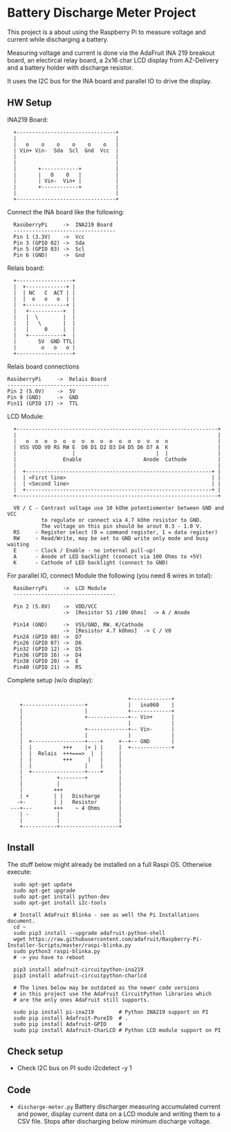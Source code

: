# Battery Discharge Meter Project
  This project is a about using the Raspberry Pi to measure voltage and
  current while discharging a battery.

  Measuring voltage and current is done via the AdaFruit INA 219 breakout
  board, an electircal relay board, a 2x16 char LCD display from AZ-Delivery
  and a battery holder with discharge resistor.

  It uses the I2C bus for the INA board and parallel IO to drive the display.


## HW Setup
  INA219 Board:

  ```
    +--------------------------------+
    |                                |
    |   o    o    o    o    o    o   |
    | Vin+ Vin-  Sda  Scl  Gnd  Vcc  |
    |                                |
    |                                |
    |       +------------+           |
    |       |   O    O   |           |
    |       | Vin-  Vin+ |           |
    |       +------------+           |
    |                                |
    +--------------------------------+

  ```

  Connect the INA board like the following:

  ```
    RasüberryPi     ->  INA219 Board
    ---------------------------------
    Pin 1 (3.3V)    ->  Vcc
    Pin 3 (GPIO 02) ->  Sda
    Pin 5 (GPIO 03) ->  Scl
    Pin 6 (GND)     ->  Gnd

  ```    

  Relais board:

  ```
    +------------------+
    |  +-------------+ |
    |  | NC   C  ACT | |
    |  |  o   o   o  | |
    |  +-------------+ |
    |   +-----------+  |
    |   |  \        |  |
    |   |   \       |  |
    |   |     0     |  |
    |   +-----------+  |
    |       5V  GND TTL|
    |        o   o   o |
    +------------------+
  ```

  Relais board connections

  ```
  RasüberryPi     ->  Relais Board
  ---------------------------------
  Pin 2 (5.0V)    ->  5V
  Pin 9 (GND)     ->  GND
  Pin11 (GPIO 17) ->  TTL
  ```

  LCD Module:
  ```
    +-----------------------------------------------------------------+
    |                                                                 |
    |   o  o  o  o  o  o  o  o  o  o  o  o  o  o  o  o                |
    | VSS VDD V0 RS RW E  D0 D1 D2 D3 D4 D5 D6 D7 A  K                |
    |                  |                          |  |                |
    |               Enable                    Anode  Cathode          |
    |                                                                 |
    |  +------------------------------------------------------------+ |
    |  | <First line>                                               | |
    |  | <Second line>                                              | |
    |  +------------------------------------------------------------+ |
    +-----------------------------------------------------------------+

    V0 / C - Contrast voltage use 10 kOhm potentiomenter between GND and VCC
             to regulate or connect via 4.7 kOhm resistor to GND.
             The voltage on this pin should be arout 0.3 - 1.0 V.
    RS     - Register select (0 = command register, 1 = data register)
    RW     - Read/Write, may be set to GND write only mode and busy waiting
    E      - Clock / Enable - no internal pull-up!
    A      - Anode of LED backlight (connect via 100 Ohms to +5V)
    K      - Cathode of LED backlight (connect to GND)
  ```

  For parallel IO, connect Module the following (you need 8 wires in total):

  ```
    RasüberryPi     ->  LCD Module
    ---------------------------------

    Pin 2 (5.0V)    ->  VDD/VCC
                    ->  [Resistor 51 /100 Ohms]  -> A / Anode

    Pin14 (GND)     ->  VSS/GND, RW. K/Cathode
                    ->  [Resistor 4.7 kOhms]  -> C / V0
    Pin24 (GPIO 08) ->  D7
    Pin26 (GPIO 07) ->  D6
    Pin32 (GPIO 12) ->  D5
    Pin36 (GPIO 16) ->  D4
    Pin38 (GPIO 20) ->  E
    Pin40 (GPIO 21) ->  RS

  ```    

  Complete setup (w/o display):
  ```

                                         +-------------+
      +--------------------+             |   ina960    |
      |                    |             +-------------+
      |                    +-------------+-- Vin+      |
      |                                  |             |
      |                    +-------------+-- Vin-      |
      |                    |             |             |
      |  +-----------------+----+     +--+-- GND       |
      |  |          +++    |+ | |     |  +-------------+
      |  |  Relais  +++===>  |  |     |
      |  |          +++     |   |     |
      |  |                 |    |     |
      |  +-----------------+----+     |
      |           +--------+          |
      |           |                   |
      |          +++                  |
      | +        | |   Discharge      |
     -+-         | |   Resistor       |
   ---+---       +++    ~ 4 Ohms      |
      | -         |                   |
      |           |                   |
      +-----------+-------------------+
  ```


## Install

  The stuff below might already be installed on a full Raspi OS.
  Otherwise execute:
  ```
    sudo apt-get update
    sudo apt-get upgrade
    sudo apt-get install python-dev
    sudo apt-get install i2c-tools

    # Install AdaFruit Blinka - see as well the Pi Installations document.
    cd ~
    sudo pip3 install --upgrade adafruit-python-shell
    wget https://raw.githubusercontent.com/adafruit/Raspberry-Pi-Installer-Scripts/master/raspi-blinka.py
    sudo python3 raspi-blinka.py
    # -> you have to reboot

    pip3 install adafruit-circuitpython-ina219
    pip3 install adafruit-circuitpython-charlcd

    # The lines below may be outdated as the newer code versions
    # in this project use the AdaFruit CircuitPython libraries which
    # are the only ones AdaFruit still supports.

    sudo pip install pi-ina219        # Python INA219 support on PI
    sudo pip install Adafruit-PureIO  # .
    sudo pip install Adafruit-GPIO    #
    sudo pip install Adafruit-CharLCD # Python LCD module support on PI

  ```

## Check setup

  - Check I2C bus on PI
       sudo i2cdetect -y 1


## Code

  - `discharge-meter.py`
    Battery discharger measuring accumulated current and power, display
    current data on a LCD module and writing them to a CSV file.
    Stops after discharging below minimum discharge voltage.

